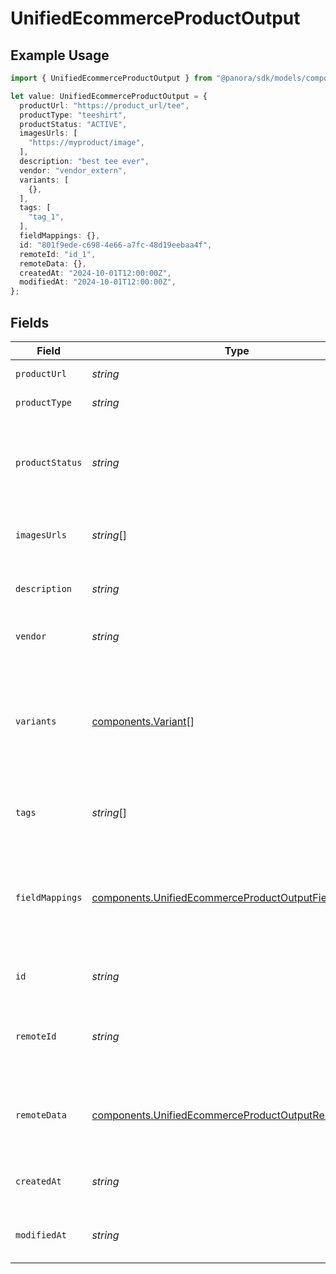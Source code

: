 # UnifiedEcommerceProductOutput

## Example Usage

```typescript
import { UnifiedEcommerceProductOutput } from "@panora/sdk/models/components";

let value: UnifiedEcommerceProductOutput = {
  productUrl: "https://product_url/tee",
  productType: "teeshirt",
  productStatus: "ACTIVE",
  imagesUrls: [
    "https://myproduct/image",
  ],
  description: "best tee ever",
  vendor: "vendor_extern",
  variants: [
    {},
  ],
  tags: [
    "tag_1",
  ],
  fieldMappings: {},
  id: "801f9ede-c698-4e66-a7fc-48d19eebaa4f",
  remoteId: "id_1",
  remoteData: {},
  createdAt: "2024-10-01T12:00:00Z",
  modifiedAt: "2024-10-01T12:00:00Z",
};
```

## Fields

| Field                                                                                                                          | Type                                                                                                                           | Required                                                                                                                       | Description                                                                                                                    | Example                                                                                                                        |
| ------------------------------------------------------------------------------------------------------------------------------ | ------------------------------------------------------------------------------------------------------------------------------ | ------------------------------------------------------------------------------------------------------------------------------ | ------------------------------------------------------------------------------------------------------------------------------ | ------------------------------------------------------------------------------------------------------------------------------ |
| `productUrl`                                                                                                                   | *string*                                                                                                                       | :heavy_minus_sign:                                                                                                             | The URL of the product                                                                                                         | https://product_url/tee                                                                                                        |
| `productType`                                                                                                                  | *string*                                                                                                                       | :heavy_minus_sign:                                                                                                             | The type of the product                                                                                                        | teeshirt                                                                                                                       |
| `productStatus`                                                                                                                | *string*                                                                                                                       | :heavy_minus_sign:                                                                                                             | The status of the product. Either ACTIVE, DRAFT OR ARCHIVED.                                                                   | ACTIVE                                                                                                                         |
| `imagesUrls`                                                                                                                   | *string*[]                                                                                                                     | :heavy_minus_sign:                                                                                                             | The URLs of the product images                                                                                                 | [<br/>"https://myproduct/image"<br/>]                                                                                          |
| `description`                                                                                                                  | *string*                                                                                                                       | :heavy_minus_sign:                                                                                                             | The description of the product                                                                                                 | best tee ever                                                                                                                  |
| `vendor`                                                                                                                       | *string*                                                                                                                       | :heavy_minus_sign:                                                                                                             | The vendor of the product                                                                                                      | vendor_extern                                                                                                                  |
| `variants`                                                                                                                     | [components.Variant](../../models/components/variant.md)[]                                                                     | :heavy_minus_sign:                                                                                                             | The variants of the product                                                                                                    | [<br/>{<br/>"title": "teeshirt",<br/>"price": 20,<br/>"sku": "3",<br/>"options": null,<br/>"weight": 10,<br/>"inventory_quantity": 100<br/>}<br/>] |
| `tags`                                                                                                                         | *string*[]                                                                                                                     | :heavy_minus_sign:                                                                                                             | The tags associated with the product                                                                                           | [<br/>"tag_1"<br/>]                                                                                                            |
| `fieldMappings`                                                                                                                | [components.UnifiedEcommerceProductOutputFieldMappings](../../models/components/unifiedecommerceproductoutputfieldmappings.md) | :heavy_minus_sign:                                                                                                             | The custom field mappings of the object between the remote 3rd party & Panora                                                  | {<br/>"fav_dish": "broccoli",<br/>"fav_color": "red"<br/>}                                                                     |
| `id`                                                                                                                           | *string*                                                                                                                       | :heavy_minus_sign:                                                                                                             | The UUID of the product                                                                                                        | 801f9ede-c698-4e66-a7fc-48d19eebaa4f                                                                                           |
| `remoteId`                                                                                                                     | *string*                                                                                                                       | :heavy_minus_sign:                                                                                                             | The remote ID of the product in the context of the 3rd Party                                                                   | id_1                                                                                                                           |
| `remoteData`                                                                                                                   | [components.UnifiedEcommerceProductOutputRemoteData](../../models/components/unifiedecommerceproductoutputremotedata.md)       | :heavy_minus_sign:                                                                                                             | The remote data of the customer in the context of the 3rd Party                                                                | {<br/>"fav_dish": "broccoli",<br/>"fav_color": "red"<br/>}                                                                     |
| `createdAt`                                                                                                                    | *string*                                                                                                                       | :heavy_minus_sign:                                                                                                             | The created date of the object                                                                                                 | 2024-10-01T12:00:00Z                                                                                                           |
| `modifiedAt`                                                                                                                   | *string*                                                                                                                       | :heavy_minus_sign:                                                                                                             | The modified date of the object                                                                                                | 2024-10-01T12:00:00Z                                                                                                           |